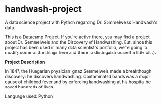 # handwash-project
A data science project with Python regarding Dr. Sommelweiss Handwash's data.

This is a Datacamp Project. If you're active there, you may find a project about Dr. Semmelweis and the Discovery of Handwashing. 
But, since this project has been used in many data scientist's portfolio, we're going to modify some of the things here and there to distinguish ourself a little bit :).

**Project Description**

In 1847, the Hungarian physician Ignaz Semmelweis made a breakthough discovery: he discovers handwashing. Contaminated hands was 
a major cause of childbed fever and by enforcing handwashing at his hospital he saved hundreds of lives.

Language used: Python
